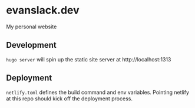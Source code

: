 # evanslack.dev

My personal website

## Development

`hugo server` will spin up the static site server at http://localhost:1313

## Deployment

`netlify.toml` defines the build command and env variables. Pointing netlify at this repo should kick off the deployment process. 

